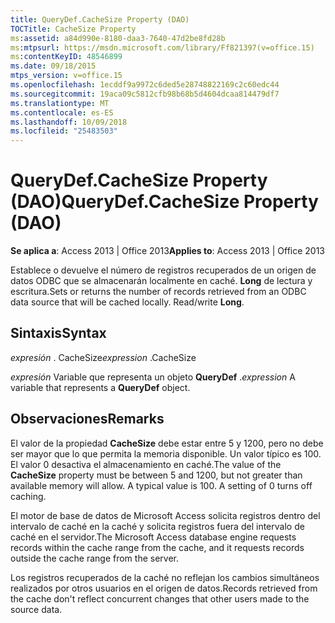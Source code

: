 ```yaml
---
title: QueryDef.CacheSize Property (DAO)
TOCTitle: CacheSize Property
ms:assetid: a84d990e-8180-daa3-7640-47d2be8fd28b
ms:mtpsurl: https://msdn.microsoft.com/library/Ff821397(v=office.15)
ms:contentKeyID: 48546899
ms.date: 09/18/2015
mtps_version: v=office.15
ms.openlocfilehash: 1ecddf9a9972c6ded5e28748822169c2c60edc44
ms.sourcegitcommit: 19aca09c5812cfb98b68b5d4604dcaa814479df7
ms.translationtype: MT
ms.contentlocale: es-ES
ms.lasthandoff: 10/09/2018
ms.locfileid: "25483503"
---
```

# <a name="querydefcachesize-property-dao"></a><span data-ttu-id="9751a-102">QueryDef.CacheSize Property (DAO)</span><span class="sxs-lookup"><span data-stu-id="9751a-102">QueryDef.CacheSize Property (DAO)</span></span>


<span data-ttu-id="9751a-103">**Se aplica a**: Access 2013 | Office 2013</span><span class="sxs-lookup"><span data-stu-id="9751a-103">**Applies to**: Access 2013 | Office 2013</span></span>

<span data-ttu-id="9751a-p101">Establece o devuelve el número de registros recuperados de un origen de datos ODBC que se almacenarán localmente en caché. **Long** de lectura y escritura.</span><span class="sxs-lookup"><span data-stu-id="9751a-p101">Sets or returns the number of records retrieved from an ODBC data source that will be cached locally. Read/write **Long**.</span></span>

## <a name="syntax"></a><span data-ttu-id="9751a-106">Sintaxis</span><span class="sxs-lookup"><span data-stu-id="9751a-106">Syntax</span></span>

<span data-ttu-id="9751a-107">*expresión* . CacheSize</span><span class="sxs-lookup"><span data-stu-id="9751a-107">*expression* .CacheSize</span></span>

<span data-ttu-id="9751a-108">*expresión* Variable que representa un objeto **QueryDef** .</span><span class="sxs-lookup"><span data-stu-id="9751a-108">*expression* A variable that represents a **QueryDef** object.</span></span>

## <a name="remarks"></a><span data-ttu-id="9751a-109">Observaciones</span><span class="sxs-lookup"><span data-stu-id="9751a-109">Remarks</span></span>

<span data-ttu-id="9751a-p102">El valor de la propiedad **CacheSize** debe estar entre 5 y 1200, pero no debe ser mayor que lo que permita la memoria disponible. Un valor típico es 100. El valor 0 desactiva el almacenamiento en caché.</span><span class="sxs-lookup"><span data-stu-id="9751a-p102">The value of the **CacheSize** property must be between 5 and 1200, but not greater than available memory will allow. A typical value is 100. A setting of 0 turns off caching.</span></span>

<span data-ttu-id="9751a-113">El motor de base de datos de Microsoft Access solicita registros dentro del intervalo de caché en la caché y solicita registros fuera del intervalo de caché en el servidor.</span><span class="sxs-lookup"><span data-stu-id="9751a-113">The Microsoft Access database engine requests records within the cache range from the cache, and it requests records outside the cache range from the server.</span></span>

<span data-ttu-id="9751a-114">Los registros recuperados de la caché no reflejan los cambios simultáneos realizados por otros usuarios en el origen de datos.</span><span class="sxs-lookup"><span data-stu-id="9751a-114">Records retrieved from the cache don't reflect concurrent changes that other users made to the source data.</span></span>

